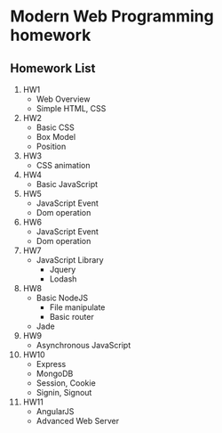 # Modern Web Programming homework

## Homework List

1. HW1
    - Web Overview
    - Simple HTML, CSS
2. HW2
    - Basic CSS
    - Box Model
    - Position
3. HW3
    - CSS animation
4. HW4
    - Basic JavaScript
5. HW5
    - JavaScript Event
    - Dom operation
6. HW6
    - JavaScript Event
    - Dom operation
7. HW7
    - JavaScript Library
        - Jquery
        - Lodash
8. HW8
    - Basic NodeJS
        - File manipulate
        - Basic router
    - Jade
9. HW9
    - Asynchronous JavaScript
10. HW10
    - Express
    - MongoDB
    - Session, Cookie
    - Signin, Signout
11. HW11
    - AngularJS
    - Advanced Web Server

